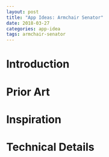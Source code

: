 ```yaml
---
layout: post
title: "App Ideas: Armchair Senator"
date: 2018-03-27
categories: app-idea
tags: armchair-senator
---
```


# Introduction

# Prior Art

# Inspiration

# Technical Details
